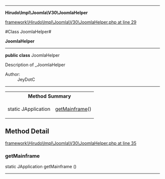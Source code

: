 

- - -

**Hirudo\Impl\Joomla\V30\JoomlaHelper**


<a href="https://github.com/JeyDotC/Hirudo/blob/make-composer-compatible/framework/Hirudo/Impl/Joomla/V30/JoomlaHelper.php#L29" target='_blank'>framework\Hirudo\Impl\Joomla\V30\JoomlaHelper.php at line 29</a>

#Class JoomlaHelper#

**JoomlaHelper**




- - -

<p><strong>public  class</strong> <span>JoomlaHelper</span></p>

<div class="comment" id="overview_description"><p>Description of _JoomlaHelper</p></div>

<dl>
<dt>Author:</dt>
<dd>JeyDotC</dd>
</dl>


<hr />

<table id="summary_method">
<tr><th colspan="2">Method Summary</th></tr>
<tr>
<td><span class='k'>static </span> <span class='nx'>JApplication</span></td>
<td class="description"><p class="name"><a href="#getmainframe">getMainframe</a>()</p><p class="description"></p></td>
</tr>
</table>

<h2 id="detail_method">Method Detail</h2>

<a href="https://github.com/JeyDotC/Hirudo/blob/make-composer-compatible/framework/Hirudo/Impl/Joomla/V30/JoomlaHelper.php#L35" target='_blank'>framework\Hirudo\Impl\Joomla\V30\JoomlaHelper.php at line 35</a>

<h3 id="getMainframe()">getMainframe</h3>
<span class='k'>static </span> <span class='nx'>JApplication</span> <span class='nf'>getMainframe</span> ()

<div class="details">
<p></p>
</div>

- - -

